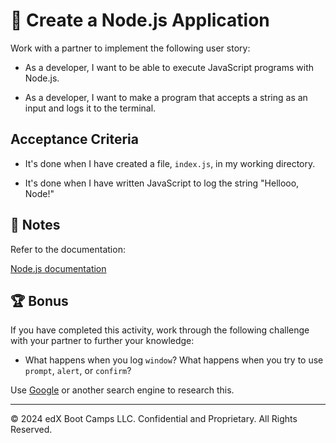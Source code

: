 # 📖 Create a Node.js Application

Work with a partner to implement the following user story:

* As a developer, I want to be able to execute JavaScript programs with Node.js.

* As a developer, I want to make a program that accepts a string as an input and logs it to the terminal. 

## Acceptance Criteria

* It's done when I have created a file, `index.js`, in my working directory.
  
* It's done when I have written JavaScript to log the string "Hellooo, Node!"

## 📝 Notes

Refer to the documentation:

[Node.js documentation](https://nodejs.org/en/docs/)

## 🏆 Bonus

If you have completed this activity, work through the following challenge with your partner to further your knowledge:

* What happens when you log `window`? What happens when you try to use `prompt`, `alert`, or `confirm`?
  
Use [Google](https://www.google.com) or another search engine to research this.

---
© 2024 edX Boot Camps LLC. Confidential and Proprietary. All Rights Reserved.
